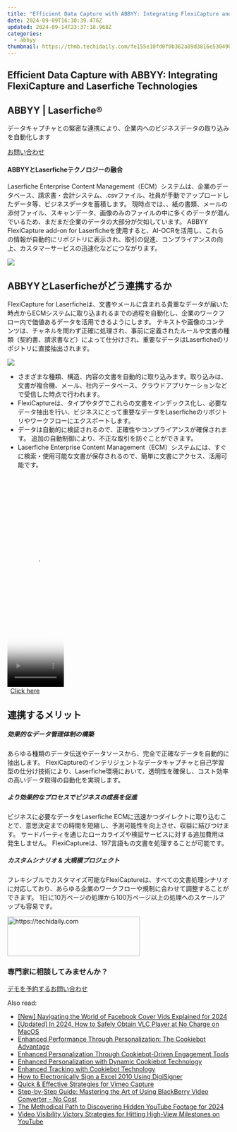 ```yaml
---
title: "Efficient Data Capture with ABBYY: Integrating FlexiCapture and Laserfiche Technologies"
date: 2024-09-09T16:30:39.476Z
updated: 2024-09-14T23:37:18.968Z
categories:
  - abbyy
thumbnail: https://thmb.techidaily.com/fe155e10fd0f0b362a89d3816e5304905834b00a072a292f551331a265718bf7.jpg
---
```


## Efficient Data Capture with ABBYY: Integrating FlexiCapture and Laserfiche Technologies

## 

## ABBYY | Laserfiche® 

データキャプチャとの緊密な連携により、企業内へのビジネスデータの取り込みを自動化します

[お問い合わせ](https://tools.techidaily.com/abbyy/products/)

#### ABBYYとLaserficheテクノロジーの融合 

Laserfiche Enterprise Content Management（ECM）システムは、企業のデータベース、請求書・会計システム、.csvファイル、社員が手動でアップロードしたデータ等、ビジネスデータを蓄積します。 現時点では、、紙の書類、メールの添付ファイル、スキャンデータ、画像のみのファイルの中に多くのデータが潜んでいるため、まだまだ企業のデータの大部分が欠如しています。 ABBYY FlexiCapture add-on for Laserficheを使用すると、AI-OCRを活用し、これらの情報が自動的にリポジトリに表示され、取引の促進、コンプライアンスの向上、カスタマーサービスの迅速化などにつながります。

![](https://content.abbyy.com/-/media/project/abbyy/abbyy/solutions/digital-onboarding/overview-image.jpg?h=716&iar=0&w=1272)

## ABBYYとLaserficheがどう連携するか 

FlexiCapture for Laserficheは、文書やメールに含まれる貴重なデータが届いた時点からECMシステムに取り込まれるまでの過程を自動化し、企業のワークフロー内で価値あるデータを活用できるようにします。 テキストや画像のコンテンツは、チャネルを問わず正確に処理され、事前に定義されたルールや文書の種類（契約書、請求書など）によって仕分けされ、重要なデータはLaserficheのリポジトリに直接抽出されます。

![](https://content.abbyy.com/-/media/project/abbyy/abbyy/products/timeline/timeline_overview_2.jpg?h=716&iar=0&w=1272)

* さまざまな種類、構造、内容の文書を自動的に取り込みます。取り込みは、文書が複合機、メール、社内データベース、クラウドアプリケーションなどで受信した時点で行われます。
* FlexiCaptureは、タイプやタグでこれらの文書をインデックス化し、必要なデータ抽出を行い、ビジネスにとって重要なデータをLaserficheのリポジトリやワークフローにエクスポートします。
* データは自動的に検証されるので、正確性やコンプライアンスが確保されます。 追加の自動制御により、不正な取引を防ぐことができます。
* Laserfiche Enterprise Content Management（ECM）システムには、すぐに検索・使用可能な文書が保存されるので、簡単に文書にアクセス、活用可能です。

<!-- affiliate ads begin -->
<span id="1975636">
					<video width="128" height="480" style="cursor:pointer"
           poster="//a.impactradius-go.com/display-clicktoplayimage/1975636.png"
           onclick="if(!this.playClicked){this.play();this.setAttribute('controls',true);this.playClicked=true;}">
	   <source src="//a.impactradius-go.com/display-ad/22993-1975636">
	   <img src="//a.impactradius-go.com/display-clicktoplayimage/1975636.png" style="border: none; height: 100%; width: 100%; object-fit: contain">
	</video>
	<div style="width:80px;text-align:center"><a href="javascript:window.open(decodeURIComponent('https%3A%2F%2Fhomestyler.sjv.io%2Fc%2F5597632%2F1975636%2F22993'), '_blank');void(0);">Click here</a></div>
</span>
<img height="0" width="0" src="https://imp.pxf.io/i/5597632/1975636/22993" style="position:absolute;visibility:hidden;" border="0" />
<!-- affiliate ads end -->

## 連携するメリット 

##### 効果的なデータ管理体制の構築 

あらゆる種類のデータ伝送やデータソースから、完全で正確なデータを自動的に抽出します。 FlexiCaptureのインテリジェントなデータキャプチャと自己学習型の仕分け技術により、Laserfiche環境において、透明性を確保し、コスト効率の高いデータ取得の自動化を実現します。

##### より効果的なプロセスでビジネスの成長を促進 

ビジネスに必要なデータをLaserfiche ECMに迅速かつダイレクトに取り込むことで、意思決定までの時間を短縮し、予測可能性を向上させ、収益に結びつけます。 サードパーティを通じたローカライズや検証サービスに対する追加費用は発生しません。 FlexiCaptureは、197言語もの文書を処理することが可能です。

##### カスタムシナリオ & 大規模プロジェクト 

フレキシブルでカスタマイズ可能なFlexiCaptureは、すべての文書処理シナリオに対応しており、あらゆる企業のワークフローや規制に合わせて調整することができます。 1日に10万ページの処理から100万ページ以上の処理へのスケールアップも容易です。

<!-- affiliate ads begin -->
<a href="https://aligracehair.sjv.io/c/5597632/2135399/19272" target="_top" id="2135399">
  <img src="//a.impactradius-go.com/display-ad/19272-2135399" border="0" alt="https://techidaily.com" width="300" height="90"/>
</a>
<img height="0" width="0" src="https://aligracehair.sjv.io/i/5597632/2135399/19272" style="position:absolute;visibility:hidden;" border="0" />
<!-- affiliate ads end -->

### 専門家に相談してみませんか？

[デモを予約する](https://tools.techidaily.com/abbyy/products/)[お問い合わせ](https://tools.techidaily.com/abbyy/products/)

<ins class="adsbygoogle"
     style="display:block"
     data-ad-format="autorelaxed"
     data-ad-client="ca-pub-7571918770474297"
     data-ad-slot="1223367746"></ins>

<ins class="adsbygoogle"
     style="display:block"
     data-ad-client="ca-pub-7571918770474297"
     data-ad-slot="8358498916"
     data-ad-format="auto"
     data-full-width-responsive="true"></ins>

<span class="atpl-alsoreadstyle">Also read:</span>
<div><ul>
<li><a href="https://facebook-video-content.techidaily.com/new-navigating-the-world-of-facebook-cover-vids-explained-for-2024/"><u>[New] Navigating the World of Facebook Cover Vids Explained for 2024</u></a></li>
<li><a href="https://fox-direct.techidaily.com/updated-in-2024-how-to-safely-obtain-vlc-player-at-no-charge-on-macos/"><u>[Updated] In 2024, How to Safely Obtain VLC Player at No Charge on MacOS</u></a></li>
<li><a href="https://solve-marvelous.techidaily.com/enhanced-performance-through-personalization-the-cookiebot-advantage/"><u>Enhanced Performance Through Personalization: The Cookiebot Advantage</u></a></li>
<li><a href="https://solve-marvelous.techidaily.com/enhanced-personalization-through-cookiebot-driven-engagement-tools/"><u>Enhanced Personalization Through Cookiebot-Driven Engagement Tools</u></a></li>
<li><a href="https://solve-marvelous.techidaily.com/enhanced-personalization-with-dynamic-cookiebot-technology/"><u>Enhanced Personalization with Dynamic Cookiebot Technology</u></a></li>
<li><a href="https://solve-marvelous.techidaily.com/enhanced-tracking-with-cookiebot-technology/"><u>Enhanced Tracking with Cookiebot Technology</u></a></li>
<li><a href="https://blog-min.techidaily.com/how-to-electronically-sign-a-excel-2010-using-digisigner-by-ldigisigner-sign-a-excel-sign-a-excel/"><u>How to Electronically Sign a Excel 2010 Using DigiSigner</u></a></li>
<li><a href="https://screen-sharing-recording.techidaily.com/quick-and-effective-strategies-for-vimeo-capture/"><u>Quick & Effective Strategies for Vimeo Capture</u></a></li>
<li><a href="https://some-knowledge.techidaily.com/step-by-step-guide-mastering-the-art-of-using-blackberry-video-converter-no-cost/"><u>Step-by-Step Guide: Mastering the Art of Using BlackBerry Video Converter - No Cost</u></a></li>
<li><a href="https://facebook-video-footage.techidaily.com/the-methodical-path-to-discovering-hidden-youtube-footage-for-2024/"><u>The Methodical Path to Discovering Hidden YouTube Footage for 2024</u></a></li>
<li><a href="https://extra-hints.techidaily.com/video-visibility-victory-strategies-for-hitting-high-view-milestones-on-youtube/"><u>Video Visibility Victory Strategies for Hitting High-View Milestones on YouTube</u></a></li>
</ul></div>

